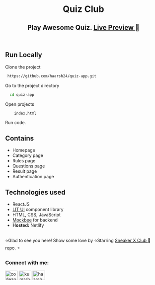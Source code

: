<h1 align="center" style="font-weight: bold"> Quiz Club </h1>
<h2 align="center" > Play Awesome Quiz.   <a href="https://quizclub.netlify.app/"> Live Preview </a>  🚀 </h2>
</br>

## Run Locally

Clone the project

```bash
 https://github.com/haarsh24/quiz-app.git
```

Go to the project directory

```bash
  cd quiz-app
```

Open projects

```bash
    index.html
```

Run code.

## Contains

- Homepage
- Category page
- Rules page
- Questions page
- Result page
- Authentication page

## Technologies used

- ReactJS
- [LIT UI](https://litui.netlify.app/) component library
- HTML, CSS, JavaScript
- [Mockbee](https://mockbee.netlify.app/) for backend
- **Hosted:** Netlify

</br>
⭐Glad to see you here! Show some love by ⭐Starring <a href="https://github.com/haarsh24/sneakerXclub"> Sneaker X Club </a>  🚀  repo. ⭐
</br>
<h3 align="left">Connect with me:</h3>
<p align="left">
<a href="https://twitter.com/codeandchords" target="blank"><img align="center" src="https://raw.githubusercontent.com/rahuldkjain/github-profile-readme-generator/master/src/images/icons/Social/twitter.svg" alt="codeandchords" height="30" width="40" /></a>
<a href="https://linkedin.com/in/kumarharshn" target="blank"><img align="center" src="https://raw.githubusercontent.com/rahuldkjain/github-profile-readme-generator/master/src/images/icons/Social/linked-in-alt.svg" alt="kumarharshn" height="30" width="40" /></a>
<a href="https://instagram.com/haarshn" target="blank"><img align="center" src="https://raw.githubusercontent.com/rahuldkjain/github-profile-readme-generator/master/src/images/icons/Social/instagram.svg" alt="haarshn" height="30" width="40" /></a>
</p>

